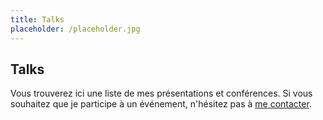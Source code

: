 ```yaml
---
title: Talks
placeholder: /placeholder.jpg
---
```


## Talks

Vous trouverez ici une liste de mes présentations et conférences.
Si vous souhaitez que je participe à un événement, n'hésitez pas à [me contacter](/contact/).
